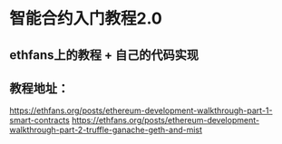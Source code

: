 # 智能合约入门教程2.0
## ethfans上的教程 + 自己的代码实现
## 教程地址： 
https://ethfans.org/posts/ethereum-development-walkthrough-part-1-smart-contracts
https://ethfans.org/posts/ethereum-development-walkthrough-part-2-truffle-ganache-geth-and-mist